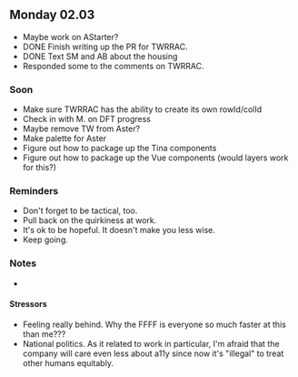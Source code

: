## Monday 02.03

- Maybe work on AStarter?
- DONE Finish writing up the PR for TWRRAC.
- DONE Text SM and AB about the housing
- Responded some to the comments on TWRRAC.

### Soon

- Make sure TWRRAC has the ability to create its own rowId/colId
- Check in with M. on DFT progress
- Maybe remove TW from Aster?
- Make palette for Aster
- Figure out how to package up the Tina components
- Figure out how to package up the Vue components (would layers work for this?)

### Reminders

- Don't forget to be tactical, too.
- Pull back on the quirkiness at work.
- It's ok to be hopeful. It doesn't make you less wise.
- Keep going.

### Notes

- 

#### Stressors

- Feeling really behind. Why the FFFF is everyone so much faster at this than me???
- National politics. As it related to work in particular, I'm afraid that the company will care even less about a11y since now it's "illegal" to treat other humans equitably.

